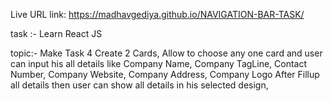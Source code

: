 Live URL link:
https://madhavgediya.github.io/NAVIGATION-BAR-TASK/

task :- Learn React JS

topic:-
            Make Task 4
                Create 2 Cards,
                Allow to choose any one card and user can input his all details like 
                        Company Name, 
                        Company TagLine,
                        Contact Number,
                        Company Website,
                        Company Address, 
                        Company Logo 
                After Fillup all details then user can show all details in his selected design,

